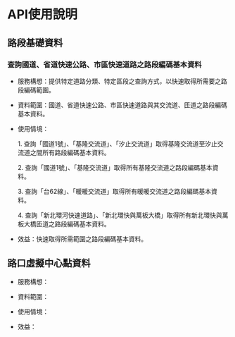 # API使用說明
 
## 路段基礎資料

### 查詢國道、省道快速公路、市區快速道路之路段編碼基本資料

* 服務構想：提供特定道路分類、特定區段之查詢方式，以快速取得所需要之路段編碼範圍。

* 資料範圍：國道、省道快速公路、市區快速道路與其交流道、匝道之路段編碼基本資料。

* 使用情境：
 
  1\. 查詢「國道1號」、「基隆交流道」、「汐止交流道」取得基隆交流道至汐止交流道之間所有路段編碼基本資料。
  
  
  2\. 查詢「國道1號」、「基隆交流道」取得所有基隆交流道之路段編碼基本資料。
  
  
  3\. 查詢「台62線」、「暖暖交流道」取得所有暖暖交流道之路段編碼基本資料。
  
  
  4\. 查詢「新北環河快速道路」、「新北環快與萬板大橋」取得所有新北環快與萬板大橋匝道之路段編碼基本資料。



* 效益：快速取得所需範圍之路段編碼基本資料。

## 路口虛擬中心點資料

* 服務構想：

* 資料範圍：

* 使用情境：

* 效益：
